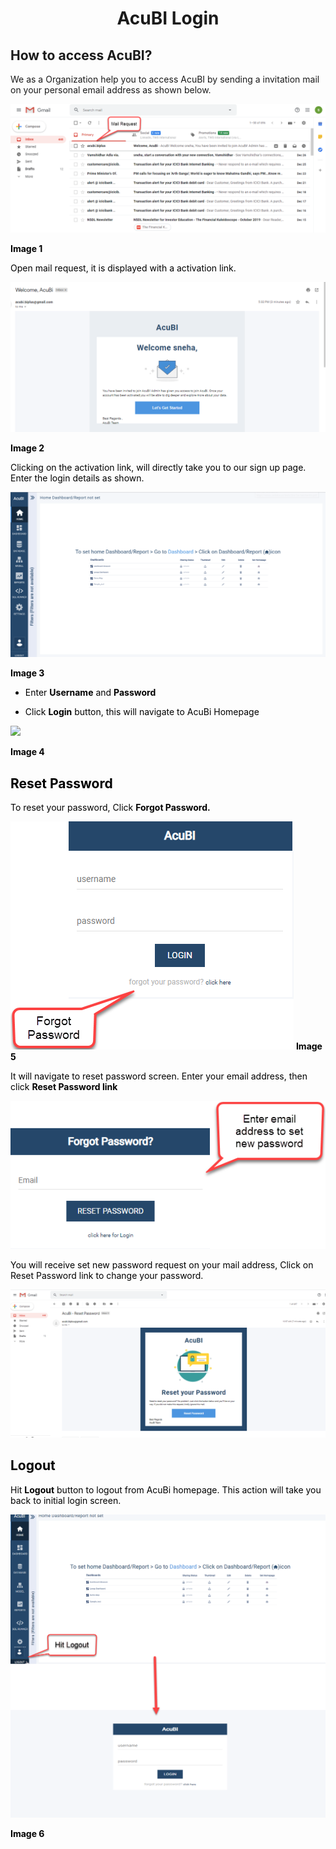 
 
<center><h1>AcuBI Login</h1></center>


##  How to access AcuBI?


We as a Organization help you to access  AcuBI by sending a invitation mail on your personal email address as shown below. 


![enter image description here](https://raw.githubusercontent.com/sv18042016/fp1/311b38f5dc38623d9e5d7ad399b080eff943e655/images/New_version5/UD_Acubi_Login2.png)

<b><font color = "Black"> Image 1</b>

Open mail request, it is displayed with a activation link.

![enter image description here](https://raw.githubusercontent.com/sv18042016/fp1/c91a926156b87ab9716f0bb33f208e23f0aee55b/images/New_version5/UD_Acubi_Login.png)

<b><font color = "Black"> Image 2</b>

Clicking on the activation link, will directly take you to our sign up page. Enter the login details as shown.


![enter image description here](https://raw.githubusercontent.com/sv18042016/fp1/bb5d4c9f6814109a9645827e267e716c0d044c2a/images/New_version5/Homepage_v5.png)

<b><font color = "Black"> Image 3</b>

-  Enter  <b>Username</b> and <b>Password</b>

- Click  <b>Login</b> button, this will navigate to AcuBi  Homepage

![
](https://raw.githubusercontent.com/sv18042016/fp1/master/images/New_version5/Homepage_v5.png)

<b><font color = "Black"> Image 4</b>

## Reset Password

  To reset your password, Click <b>Forgot Password.</b>
  
![enter image description here](https://raw.githubusercontent.com/sv18042016/fp1/d699fdaa0ce671092b5221c2b237a80837b2e442/images/New_version5/UD_Acubi_Login1.png)
 <b><font color = "Black"> Image 5</b>

  It will navigate to reset password screen. Enter your email address, then click <b>Reset Password link</b> 
  
![enter image description here](https://raw.githubusercontent.com/sv18042016/fp1/d4e2f8591d8f987195c49e386f89047fa0c3ebde/images/New_version5/UD_Acubi_Login4.png)

You will receive set new password request on your mail address, Click on Reset Password link to change your password.

![enter image description here](https://raw.githubusercontent.com/sv18042016/fp1/00c10228ec99c2ee429306bf1259db8dc30e1665/images/New_version5/UD_Acubi_Login5.png)

## Logout

Hit <b>Logout</b> button to logout from AcuBi homepage. This action will take you back to initial login screen.

![enter image description here](https://raw.githubusercontent.com/sv18042016/fp1/6a62fda8b3b738ad00666329d14abbe62e3f8ee6/images/New_version5/UD_Acubi_Login6.png)

<b><font color = "Black"> Image 6</b>

<!--stackedit_data:
eyJoaXN0b3J5IjpbMTcxNzc5NDA5MSwtMTE5MDIxMTAzNywtMj
A3ODQyNjg4MSw5NjQzMzU4MywtNTI0MjAxOTc1LDIxMjQ1OTk0
NDAsLTExNjM2NjAxMjMsNDUzODk4OTI0LDYyNDg0NjU2NCwtMT
gxNzQ2ODAwNCwxMDM5Mzg1NTk1LDE3Mjk1NjM3ODEsMTg0MzQ1
OTIwNSwyMTA4MzIwMzUzLC02ODYyODk3NTEsLTE0NDQ2NjE5MT
ksMTMzNDcwMTc3NSwtNzU0MjM0NzAsMTc5MzM1NTk1OSwtODIw
MDI3ODA5XX0=
-->